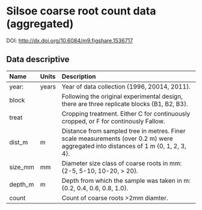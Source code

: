 # Silsoe coarse root count data (aggregated)

DOI: http://dx.doi.org/10.6084/m9.figshare.1536717

## Data descriptive

|Name|Units|Description|
|:---|:---|:---|
|year:| years | Year of data collection {1996, 20014, 2011}.|
|block|| Following the original experimental design, there are three replicate blocks {B1, B2, B3}.|
|treat|| Cropping treatment. Either C for continuously cropped, or F for continously Fallow.|
|dist_m| m | Distance from sampled tree in metres. Finer scale measurements (over 0.2 m) were aggregated into distances of 1 m {0, 1, 2, 3, 4}.|
|size_mm| mm | Diameter size class of coarse roots in mm: {2-5, 5-10, 10-20, > 20}.|
|depth_m| m |Depth from which the sample was taken in m: {0.2, 0.4, 0.6, 0.8, 1.0}.|
|count|| Count of coarse roots >2mm diamter.|